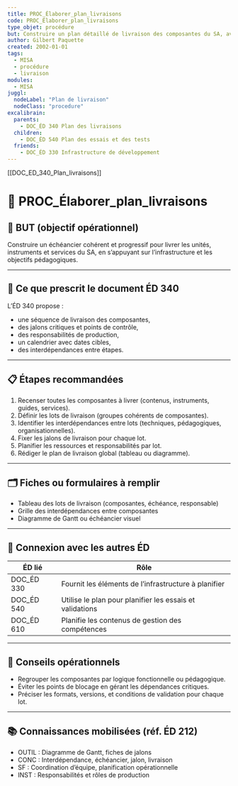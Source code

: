 ```yaml
---
title: PROC_Élaborer_plan_livraisons
code: PROC_Élaborer_plan_livraisons
type_objet: procédure
but: Construire un plan détaillé de livraison des composantes du SA, avec des échéanciers réalistes, des étapes bien définies, et les ressources associées.
author: Gilbert Paquette
created: 2002-01-01
tags:
  - MISA
  - procédure
  - livraison
modules:
  - MISA
juggl:
  nodeLabel: "Plan de livraison"
  nodeClass: "procedure"
excalibrain:
  parents:
    - DOC_ÉD 340 Plan des livraisons
  children:
    - DOC_ÉD 540 Plan des essais et des tests
  friends:
    - DOC_ÉD 330 Infrastructure de développement
---
```

[[DOC_ED_340_Plan_livraisons]] 
# 🔧 PROC_Élaborer_plan_livraisons

## 🎯 BUT (objectif opérationnel)
Construire un échéancier cohérent et progressif pour livrer les unités, instruments et services du SA, en s’appuyant sur l’infrastructure et les objectifs pédagogiques.

---

## 📌 Ce que prescrit le document ÉD 340
L’ÉD 340 propose :
- une séquence de livraison des composantes,
- des jalons critiques et points de contrôle,
- des responsabilités de production,
- un calendrier avec dates cibles,
- des interdépendances entre étapes.

---

## 📋 Étapes recommandées
1. Recenser toutes les composantes à livrer (contenus, instruments, guides, services).
2. Définir les lots de livraison (groupes cohérents de composantes).
3. Identifier les interdépendances entre lots (techniques, pédagogiques, organisationnelles).
4. Fixer les jalons de livraison pour chaque lot.
5. Planifier les ressources et responsabilités par lot.
6. Rédiger le plan de livraison global (tableau ou diagramme).

---

## 🗂 Fiches ou formulaires à remplir
- Tableau des lots de livraison (composantes, échéance, responsable)
- Grille des interdépendances entre composantes
- Diagramme de Gantt ou échéancier visuel

---

## 🔄 Connexion avec les autres ÉD
| ÉD lié | Rôle |
|--------|------|
| DOC_ÉD 330 | Fournit les éléments de l’infrastructure à planifier |
| DOC_ÉD 540 | Utilise le plan pour planifier les essais et validations |
| DOC_ÉD 610 | Planifie les contenus de gestion des compétences |

---

## 🧠 Conseils opérationnels
- Regrouper les composantes par logique fonctionnelle ou pédagogique.
- Éviter les points de blocage en gérant les dépendances critiques.
- Préciser les formats, versions, et conditions de validation pour chaque lot.

---

## 📚 Connaissances mobilisées (réf. ÉD 212)
- OUTIL : Diagramme de Gantt, fiches de jalons
- CONC : Interdépendance, échéancier, jalon, livraison
- SF : Coordination d’équipe, planification opérationnelle
- INST : Responsabilités et rôles de production

